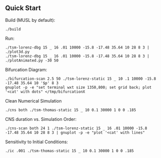 ## Quick Start

Build (MUSL by default):
```
./build
```
Run:
```
./tsm-lorenz-dbg 15 _ 16 .01 10000 -15.8 -17.48 35.64 10 28 8 3 | ./plot3d.py
./tsm-lorenz-dbg 15 _ 16 .01 10000 -15.8 -17.48 35.64 10 28 8 3 | ./plotAnimated.py -30 50
```
Bifurcation Diagram:
```
./bifurcation-scan 2.5 50 ./tsm-lorenz-static 15 _ 10 .1 10000 -15.8 -17.48 35.64 10 '$p' 8 3
gnuplot -p -e "set terminal wxt size 1350,800; set grid back; plot '<cat' with dots" </tmp/bifurcationX
```
Clean Numerical Simulation
```
./cns both ./tsm-thomas-static 15 _ 10 0.1 30000 1 0 0 .185
```
CNS duration vs. Simulation Order:
```
./cns-scan both 24 1 ./tsm-lorenz-static 15 _ 16 .01 10000 -15.8 -17.48 35.64 10 28 8 3 | gnuplot -p -e "plot '<cat' with lines"
```
Sensitivity to Initial Conditions:
```
./ic .001 ./tsm-thomas-static 15 _ 10 0.1 30000 1 0 0 .185
```
